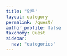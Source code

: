 ```yaml
---
title: "임무"
layout: category
permalink: /quest/
author_profile: false
taxonomy: Quest
sidebar:
  nav: "categories"
---
```

